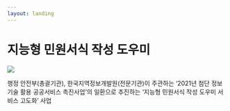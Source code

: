 ```yaml
---
layout: landing
---
```


# 지능형 민원서식 작성 도우미

![](https://raw.githubusercontent.com/mzux/kiosk-jeju/main/\_images/%EB%AF%BC%EC%9B%90%EC%84%9C%EC%8B%9D%20%EC%9E%A5%EB%B9%84%20%EC%83%98%ED%94%8C%20%EC%9D%B4%EB%AF%B8%EC%A7%80.png)

행정 안전부(총괄기관), 한국지역정보개발원(전문기관)이 주관하는 ‘2021년 첨단 정보기술 활용 공공서비스 촉진사업’의 일환으로 추진하는 ‘지능형 민원서식 작성 도우미 서비스 고도화’ 사업
